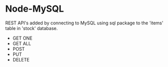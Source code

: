 # Node-MySQL

REST API's added by connecting to MySQL using sql package to the 'items' table in 'stock' database.

- GET ONE
- GET ALL
- POST
- PUT
- DELETE
